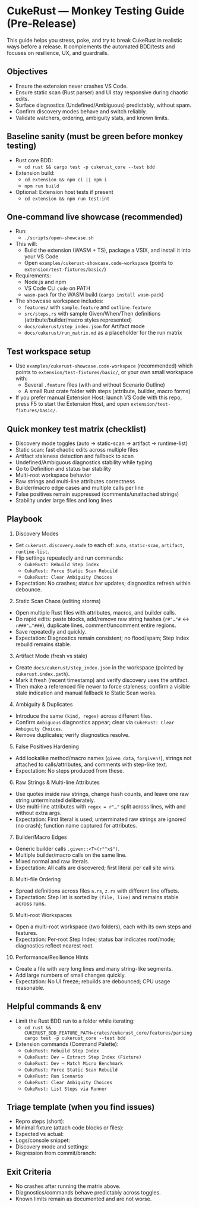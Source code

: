# CukeRust — Monkey Testing Guide (Pre‑Release)

This guide helps you stress, poke, and try to break CukeRust in realistic ways before a release. It complements the automated BDD/tests and focuses on resilience, UX, and guardrails.

## Objectives

- Ensure the extension never crashes VS Code.
- Ensure static scan (Rust parser) and UI stay responsive during chaotic edits.
- Surface diagnostics (Undefined/Ambiguous) predictably, without spam.
- Confirm discovery modes behave and switch reliably.
- Validate watchers, ordering, ambiguity stats, and known limits.

## Baseline sanity (must be green before monkey testing)

- Rust core BDD:
  - `cd rust && cargo test -p cukerust_core --test bdd`
- Extension build:
  - `cd extension && npm ci || npm i`
  - `npm run build`
- Optional: Extension host tests if present
  - `cd extension && npm run test:int`

## One-command live showcase (recommended)

- Run:
  - `./scripts/open-showcase.sh`
- This will:
  - Build the extension (WASM + TS), package a VSIX, and install it into your VS Code
  - Open `examples/cukerust-showcase.code-workspace` (points to `extension/test-fixtures/basic/`)
- Requirements:
  - Node.js and npm
  - VS Code CLI `code` on PATH
  - `wasm-pack` for the WASM build (`cargo install wasm-pack`)
- The showcase workspace includes:
  - `features/` with `sample.feature` and `outline.feature`
  - `src/steps.rs` with sample Given/When/Then definitions (attribute/builder/macro styles represented)
  - `docs/cukerust/step_index.json` for Artifact mode
  - `docs/cukerust/run_matrix.md` as a placeholder for the run matrix

## Test workspace setup

- Use `examples/cukerust-showcase.code-workspace` (recommended) which points to `extension/test-fixtures/basic/`, or your own small workspace with:
  - Several `.feature` files (with and without Scenario Outline)
  - A small Rust crate folder with steps (attribute, builder, macro forms)
- If you prefer manual Extension Host: launch VS Code with this repo, press F5 to start the Extension Host, and open `extension/test-fixtures/basic/`.

## Quick monkey test matrix (checklist)

- Discovery mode toggles (auto → static-scan → artifact → runtime-list)
- Static scan: fast chaotic edits across multiple files
- Artifact staleness detection and fallback to scan
- Undefined/Ambiguous diagnostics stability while typing
- Go to Definition and status bar stability
- Multi-root workspace behavior
- Raw strings and multi-line attributes correctness
- Builder/macro edge cases and multiple calls per line
- False positives remain suppressed (comments/unattached strings)
- Stability under large files and long lines

## Playbook

1) Discovery Modes

- Set `cukerust.discovery.mode` to each of: `auto`, `static-scan`, `artifact`, `runtime-list`.
- Flip settings repeatedly and run commands:
  - `CukeRust: Rebuild Step Index`
  - `CukeRust: Force Static Scan Rebuild`
  - `CukeRust: Clear Ambiguity Choices`
- Expectation: No crashes; status bar updates; diagnostics refresh within debounce.

2) Static Scan Chaos (editing storms)

- Open multiple Rust files with attributes, macros, and builder calls.
- Do rapid edits: paste blocks, add/remove raw string hashes (`r#"…"#` ↔ `r###"…"###`), duplicate lines, comment/uncomment entire regions.
- Save repeatedly and quickly.
- Expectation: Diagnostics remain consistent; no flood/spam; Step Index rebuild remains stable.

3) Artifact Mode (fresh vs stale)

- Create `docs/cukerust/step_index.json` in the workspace (pointed by `cukerust.index.path`).
- Mark it fresh (recent timestamp) and verify discovery uses the artifact.
- Then make a referenced file newer to force staleness; confirm a visible stale indication and manual fallback to Static Scan works.

4) Ambiguity & Duplicates

- Introduce the same `(kind, regex)` across different files.
- Confirm `Ambiguous` diagnostics appear; clear via `CukeRust: Clear Ambiguity Choices`.
- Remove duplicates; verify diagnostics resolve.

5) False Positives Hardening

- Add lookalike method/macro names (`given_data`, `forgiven!`), strings not attached to calls/attributes, and comments with step-like text.
- Expectation: No steps produced from these.

6) Raw Strings & Multi-line Attributes

- Use quotes inside raw strings, change hash counts, and leave one raw string unterminated deliberately.
- Use multi-line attributes with `regex = r"…"` split across lines, with and without extra args.
- Expectation: First literal is used; unterminated raw strings are ignored (no crash); function name captured for attributes.

7) Builder/Macro Edges

- Generic builder calls `.given::<T>(r"^x$")`.
- Multiple builder/macro calls on the same line.
- Mixed normal and raw literals.
- Expectation: All calls are discovered; first literal per call site wins.

8) Multi-file Ordering

- Spread definitions across files `a.rs`, `z.rs` with different line offsets.
- Expectation: Step list is sorted by `(file, line)` and remains stable across runs.

9) Multi-root Workspaces

- Open a multi-root workspace (two folders), each with its own steps and features.
- Expectation: Per-root Step Index; status bar indicates root/mode; diagnostics reflect nearest root.

10) Performance/Resilience Hints

- Create a file with very long lines and many string-like segments.
- Add large numbers of small changes quickly.
- Expectation: No UI freeze; rebuilds are debounced; CPU usage reasonable.

## Helpful commands & env

- Limit the Rust BDD run to a folder while iterating:
  - `cd rust && CUKERUST_BDD_FEATURE_PATH=crates/cukerust_core/features/parsing cargo test -p cukerust_core --test bdd`
- Extension commands (Command Palette):
  - `CukeRust: Rebuild Step Index`
  - `CukeRust: Dev — Extract Step Index (Fixture)`
  - `CukeRust: Dev — Match Micro Benchmark`
  - `CukeRust: Force Static Scan Rebuild`
  - `CukeRust: Run Scenario`
  - `CukeRust: Clear Ambiguity Choices`
  - `CukeRust: List Steps via Runner`

## Triage template (when you find issues)

- Repro steps (short):
- Minimal fixture (attach code blocks or files):
- Expected vs actual:
- Logs/console snippet:
- Discovery mode and settings:
- Regression from commit/branch:

## Exit Criteria

- No crashes after running the matrix above.
- Diagnostics/commands behave predictably across toggles.
- Known limits remain as documented and are not worse.
